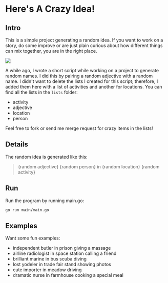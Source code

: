 # Here's A Crazy Idea!
## Intro
This is a simple project generating a random idea.
If you want to work on a story,
do some improve or are just plain curious about how different things can mix together,
you are in the right place.

![](assets/crazy.png)

A while ago,
I wrote a short script while working on a project to generate random names.
I did this by pairing a random adjective with a random name.
I didn't want to delete the lists I created for this script; 
therefore, I added them here with a list of activities and another for locations.
You can find all the lists in the `lists` folder:
* activity
* adjective
* location
* person

Feel free to fork or send me merge request for crazy items in the lists!


## Details
The random idea is generated like this:

> {random adjective} {random person} in {random location} {random activity}



## Run
Run the program by running main.go:
```bash
go run main/main.go
```

## Examples
Want some fun examples:
* independent butler in prison giving a massage
* airline radiologist in space station calling a friend
* brilliant marine in bus scuba diving
* lost yodeler in trade fair stand showing photos
* cute importer in meadow driving
* dramatic nurse in farmhouse cooking a special meal